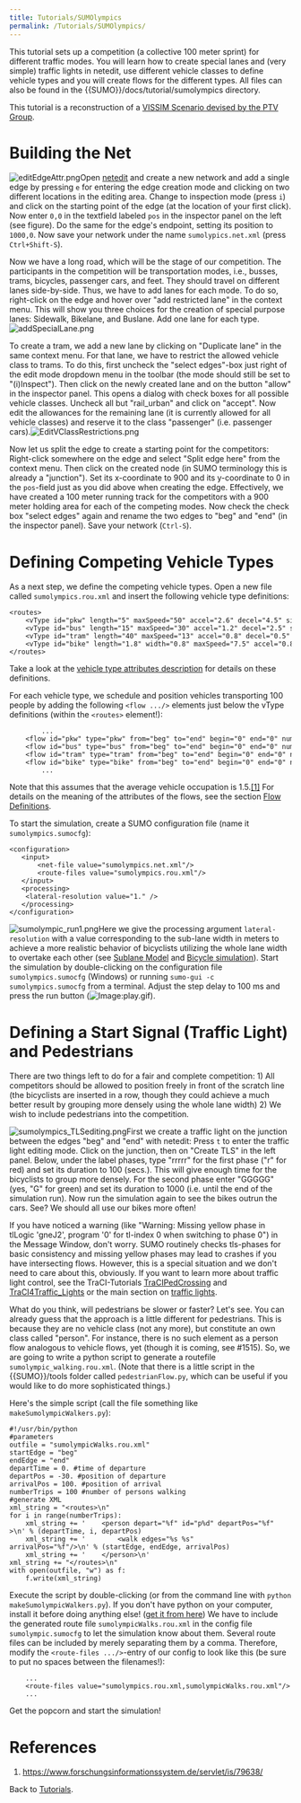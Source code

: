 ```yaml
---
title: Tutorials/SUMOlympics
permalink: /Tutorials/SUMOlympics/
---
```


This tutorial sets up a competition (a collective 100 meter sprint) for
different traffic modes. You will learn how to create special lanes and
(very simple) traffic lights in netedit, use different vehicle classes
to define vehicle types and you will create flows for the different
types. All files can also be found in the {{SUMO}}/docs/tutorial/sumolympics
directory.

This tutorial is a reconstruction of a [VISSIM Scenario devised
by the PTV Group](https://www.youtube.com/watch?v=IpaNLxrtHOs).

# Building the Net

![editEdgeAttr.png](../images/EditEdgeAttr.png "Editing the location of the edge's startpoint")Open
[netedit](../netedit.md) and create a new network and add a single
edge by pressing `e` for entering the edge creation mode and clicking on
two different locations in the editing area. Change to inspection mode
(press `i`) and click on the starting point of the edge (at the location
of your first click). Now enter `0,0` in the textfield labeled `pos` in
the inspector panel on the left (see figure). Do the same for the edge's
endpoint, setting its position to `1000,0`. Now save your network under
the name `sumolypics.net.xml` (press `Ctrl+Shift-S`).

Now we have a long road, which will be the stage of our competition. The
participants in the competition will be transportation modes, i.e.,
busses, trams, bicycles, passenger cars, and feet. They should travel on
different lanes side-by-side. Thus, we have to add lanes for each mode.
To do so, right-click on the edge and hover over "add restricted lane"
in the context menu. This will show you three choices for the creation
of special purpose lanes: Sidewalk, Bikelane, and Buslane. Add one lane
for each type. ![addSpecialLane.png](../images/AddSpecialLane.png
"Adding special lanes")

To create a tram, we add a new lane by clicking on "Duplicate lane" in
the same context menu. For that lane, we have to restrict the allowed
vehicle class to trams. To do this, first uncheck the "select edges"-box
just right of the edit mode dropdown menu in the toolbar (the mode
should still be set to "(i)Inspect"). Then click on the newly created
lane and on the button "allow" in the inspector panel. This opens a
dialog with check boxes for all possible vehicle classes. Uncheck all
but "rail_urban" and click on "accept". Now edit the allowances for the
remaining lane (it is currently allowed for all vehicle classes) and
reserve it to the class "passenger" (i.e. passenger
cars).![EditVClassRestrictions.png](../images/EditVClassRestrictions.png
"Editing vehicle class restrictions")

Now let us split the edge to create a starting point for the
competitors: Right-click somewhere on the edge and select "Split edge
here" from the context menu. Then click on the created node (in SUMO
terminology this is already a "junction"). Set its x-coordinate to 900
and its y-coordinate to 0 in the `pos`-field just as you did above when
creating the edge. Effectively, we have created a 100 meter running
track for the competitors with a 900 meter holding area for each of the
competing modes. Now check the check box "select edges" again and rename
the two edges to "beg" and "end" (in the inspector panel). Save your
network (`Ctrl-S`).

# Defining Competing Vehicle Types

As a next step, we define the competing vehicle types. Open a new file
called `sumolympics.rou.xml` and insert the following vehicle type
definitions:

```
<routes>
    <vType id="pkw" length="5" maxSpeed="50" accel="2.6" decel="4.5" sigma="0.2" speedDev="0.2" vClass="passenger"/>
    <vType id="bus" length="15" maxSpeed="30" accel="1.2" decel="2.5" sigma="0.1" speedDev="0.1" vClass="bus"/>
    <vType id="tram" length="40" maxSpeed="13" accel="0.8" decel="0.5" sigma="0.1" speedDev="0.1" vClass="rail_urban"/>
    <vType id="bike" length="1.8" width="0.8" maxSpeed="7.5" accel="0.8" decel="1.5" sigma="0.5" speedDev="0.5" vClass="bicycle"/>
</routes>
```

Take a look at the [vehicle type attributes
description](../Definition_of_Vehicles,_Vehicle_Types,_and_Routes.md#vehicle_types)
for details on these definitions.

For each vehicle type, we schedule and position vehicles transporting
100 people by adding the following `<flow .../>` elements just below the
vType definitions (within the `<routes>` element\!):

```
        ...
    <flow id="pkw" type="pkw" from="beg" to="end" begin="0" end="0" number="66" departPos="last"/>
    <flow id="bus" type="bus" from="beg" to="end" begin="0" end="0" number="5" departPos="last"/>
    <flow id="tram" type="tram" from="beg" to="end" begin="0" end="0" number="2" departPos="last"/>
    <flow id="bike" type="bike" from="beg" to="end" begin="0" end="0" number="100" departPos="last"/>
        ...
```

Note that this assumes that the average vehicle occupation is 1.5.[\[1\]](#references)
For details on the meaning of the attributes of the flows, see the
section [Flow
Definitions](../Demand/Shortest_or_Optimal_Path_Routing.md#flow_definitions).

To start the simulation, create a SUMO configuration file (name it
`sumolympics.sumocfg`):

```
<configuration>
   <input>
       <net-file value="sumolympics.net.xml"/>
       <route-files value="sumolympics.rou.xml"/>
   </input>
   <processing>
    <lateral-resolution value="1." />
   </processing>
</configuration>
```

![sumolympic_run1.png](../images/Sumolympic_run1.png "First test run without pedestrians and start signals")Here
we give the processing argument `lateral-resolution` with a value
corresponding to the sub-lane width in meters to achieve a more
realistic behavior of bicyclists utilizing the whole lane width to
overtake each other (see [Sublane
Model](../Simulation/SublaneModel.md) and [Bicycle
simulation](../Simulation/Bicycles.md)). Start the simulation by
double-clicking on the configuration file `sumolympics.sumocfg`
(Windows) or running `sumo-gui -c sumolympics.sumocfg` from a terminal.
Adjust the step delay to 100 ms and press the run button
(![Image:play.gif](../images/Play.gif "Image:play.gif")).

# Defining a Start Signal (Traffic Light) and Pedestrians

There are two things left to do for a fair and complete competition: 1)
All competitors should be allowed to position freely in front of the
scratch line (the bicyclists are inserted in a row, though they could
achieve a much better result by grouping more densely using the whole
lane width) 2) We wish to include pedestrians into the competition.

![sumolympics_TLSediting.png](../images/Sumolympics_TLSediting.png
"Editing traffic lights")First we create a traffic light on the
junction between the edges "beg" and "end" with netedit: Press `t` to
enter the traffic light editing mode. Click on the junction, then on
"Create TLS" in the left panel. Below, under the label phases, type
"rrrrr" for the first phase ("r" for red) and set its duration to 100
(secs.). This will give enough time for the bicyclists to group more
densely. For the second phase enter "GGGGG" (yes, "G" for green) and set
its duration to 1000 (i.e. until the end of the simulation run). Now run
the simulation again to see the bikes outrun the cars. See? We should
all use our bikes more often\!

If you have noticed a warning (like "Warning: Missing yellow phase in
tlLogic 'gneJ2', program '0' for tl-index 0 when switching to phase 0")
in the Message Window, don't worry. SUMO routinely checks tls-phases for
basic consistency and missing yellow phases may lead to crashes if you
have intersecting flows. However, this is a special situation and we
don't need to care about this, obviously. If you want to learn more
about traffic light control, see the TraCI-Tutorials
[TraCIPedCrossing](../Tutorials/TraCIPedCrossing.md) and
[TraCI4Traffic_Lights](../Tutorials/TraCI4Traffic_Lights.md) or
the main section on [traffic
lights](../Simulation/Traffic_Lights.md).

What do you think, will pedestrians be slower or faster? Let's see. You
can already guess that the approach is a little different for
pedestrians. This is because they are no vehicle class (not any more),
but constitute an own class called "person". For instance, there is no
such element as a person flow analogous to vehicle flows, yet (though it
is coming, see #1515). So, we are going to write a python script to generate
a routefile `sumolympic_walking.rou.xml`. (Note that there is a little
script in the {{SUMO}}/tools folder called `pedestrianFlow.py`, which can be
useful if you would like to do more sophisticated things.)

Here's the simple script (call the file something like
`makeSumolympicWalkers.py`):

```
#!/usr/bin/python
#parameters
outfile = "sumolympicWalks.rou.xml"
startEdge = "beg"
endEdge = "end"
departTime = 0. #time of departure
departPos = -30. #position of departure
arrivalPos = 100. #position of arrival
numberTrips = 100 #number of persons walking
#generate XML
xml_string = "<routes>\n"  
for i in range(numberTrips):
    xml_string += '    <person depart="%f" id="p%d" departPos="%f" >\n' % (departTime, i, departPos)
    xml_string += '        <walk edges="%s %s" arrivalPos="%f"/>\n' % (startEdge, endEdge, arrivalPos)
    xml_string += '    </person>\n'
xml_string += "</routes>\n"
with open(outfile, "w") as f:
    f.write(xml_string)
```

Execute the script by double-clicking (or from the command line with
`python makeSumolympicWalkers.py`). If you don't have python on your
computer, install it before doing anything else\!
([get it from here](https://www.python.org/downloads/)) We have to
include the generated route file `sumolympicWalks.rou.xml` in the config
file `sumolympic.sumocfg` to let the simulation know about them. Several
route files can be included by merely separating them by a comma.
Therefore, modify the `<route-files .../>`-entry of our config to look
like this (be sure to put no spaces between the filenames\!):

```
    ...
    <route-files value="sumolympics.rou.xml,sumolympicWalks.rou.xml"/>
    ...
```

Get the popcorn and start the simulation\!

# References

1.  <https://www.forschungsinformationssystem.de/servlet/is/79638/>

Back to [Tutorials](../Tutorials.md).